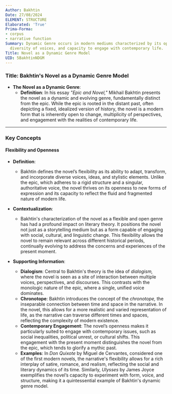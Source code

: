 ```yaml
---
Author: Bakhtin
Date: 27/08/2024
ELEMENT: STRUCTURE
Elaborated: 'True'
Prima-Forma:
- corpus
- narrative function
Summary: Dynamic Genre occurs in modern mediums characterized by its openness to change,
  diversity of voices, and capacity to engage with contemporary life.
Title: Novel as a Dynamic Genre Model
UID: 5BakhtinNDGM
---
```

### Title: **Bakhtin's Novel as a Dynamic Genre Model**

- **The Novel as a Dynamic Genre**:
  - **Definition**: In his essay *"Epic and Novel,"* Mikhail Bakhtin presents the novel as a dynamic and evolving genre, fundamentally distinct from the epic. While the epic is rooted in the distant past, often depicting a fixed, idealized version of history, the novel is a modern form that is inherently open to change, multiplicity of perspectives, and engagement with the realities of contemporary life.

---

### **Key Concepts**

#### **Flexibility and Openness**

- **Definition**:
  - Bakhtin defines the novel’s flexibility as its ability to adapt, transform, and incorporate diverse voices, ideas, and stylistic elements. Unlike the epic, which adheres to a rigid structure and a singular, authoritative voice, the novel thrives on its openness to new forms of expression and its capacity to reflect the fluid and fragmented nature of modern life.

- **Contextualization**:
  - Bakhtin's characterization of the novel as a flexible and open genre has had a profound impact on literary theory. It positions the novel not just as a storytelling medium but as a form capable of engaging with social, cultural, and linguistic change. This flexibility allows the novel to remain relevant across different historical periods, continually evolving to address the concerns and experiences of the present moment.

- **Supporting Information**:
  - **Dialogism**: Central to Bakhtin's theory is the idea of *dialogism,* where the novel is seen as a site of interaction between multiple voices, perspectives, and discourses. This contrasts with the monologic nature of the epic, where a single, unified voice dominates.
  - **Chronotope**: Bakhtin introduces the concept of the *chronotope,* the inseparable connection between time and space in the narrative. In the novel, this allows for a more realistic and varied representation of life, as the narrative can traverse different times and spaces, reflecting the complexity of modern existence.
  - **Contemporary Engagement**: The novel’s openness makes it particularly suited to engage with contemporary issues, such as social inequalities, political unrest, or cultural shifts. This engagement with the present moment distinguishes the novel from the epic, which tends to glorify a mythic past.
  - **Examples**: In *Don Quixote* by Miguel de Cervantes, considered one of the first modern novels, the narrative's flexibility allows for a rich interplay of satire, romance, and realism, reflecting the social and literary dynamics of its time. Similarly, *Ulysses* by James Joyce exemplifies the novel’s capacity to experiment with form, voice, and structure, making it a quintessential example of Bakhtin's dynamic genre model.
